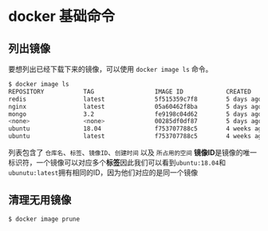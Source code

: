 # docker 基础命令

## 列出镜像
要想列出已经下载下来的镜像，可以使用 `docker image ls` 命令。

```bash
$ docker image ls
REPOSITORY           TAG                 IMAGE ID            CREATED             SIZE
redis                latest              5f515359c7f8        5 days ago          183 MB
nginx                latest              05a60462f8ba        5 days ago          181 MB
mongo                3.2                 fe9198c04d62        5 days ago          342 MB
<none>               <none>              00285df0df87        5 days ago          342 MB
ubuntu               18.04               f753707788c5        4 weeks ago         127 MB
ubuntu               latest              f753707788c5        4 weeks ago         127 MB
```
列表包含了 `仓库名`、`标签`、`镜像ID`、`创建时间` 以及 `所占用的空间`
**镜像ID**是镜像的唯一标识符，一个镜像可以对应多个**标签**因此我们可以看到`ubuntu:18.04`和`ubunutu:latest`拥有相同的ID，因为他们对应的是同一个镜像

## 清理无用镜像

```shell
$ docker image prune
```

